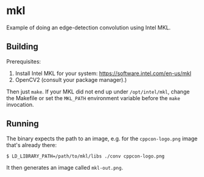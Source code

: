 # mkl

Example of doing an edge-detection convolution using Intel MKL.

## Building

Prerequisites:

1. Install Intel MKL for your system: https://software.intel.com/en-us/mkl
2. OpenCV2 (consult your package manager).)

Then just `make`. If your MKL did not end up under `/opt/intel/mkl`, change the
Makefile or set the `MKL_PATH` environment variable before the `make`
invocation.

## Running

The binary expects the path to an image, e.g. for the `cppcon-logo.png` image
that's already there:

```sh
$ LD_LIBRARY_PATH=/path/to/mkl/libs ./conv cppcon-logo.png
```

It then generates an image called `mkl-out.png`.
